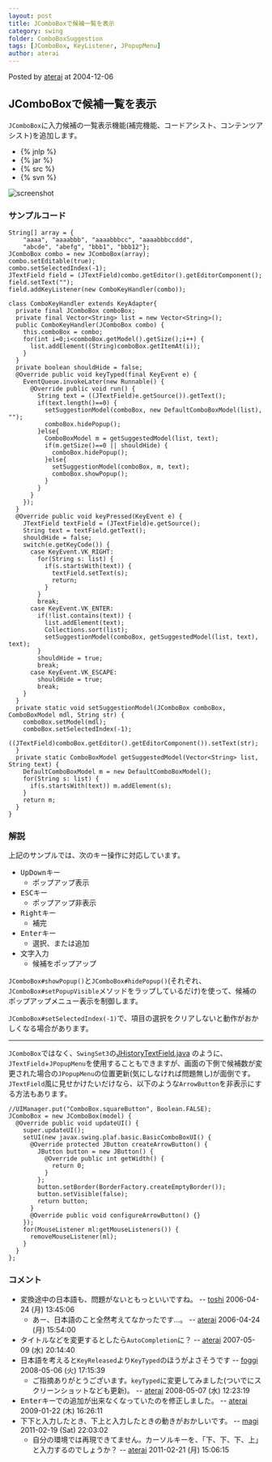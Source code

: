 ```yaml
---
layout: post
title: JComboBoxで候補一覧を表示
category: swing
folder: ComboBoxSuggestion
tags: [JComboBox, KeyListener, JPopupMenu]
author: aterai
---
```


Posted by [aterai](http://terai.xrea.jp/aterai.html) at 2004-12-06

## JComboBoxで候補一覧を表示
`JComboBox`に入力候補の一覧表示機能(補完機能、コードアシスト、コンテンツアシスト)を追加します。

- {% jnlp %}
- {% jar %}
- {% src %}
- {% svn %}

<!-- dummy comment line for breaking list -->

![screenshot](http://lh3.ggpht.com/_9Z4BYR88imo/TQTJwW_1EoI/AAAAAAAAAU4/ENqthfUJCsc/s800/ComboBoxSuggestion.png)

### サンプルコード
<pre class="prettyprint"><code>String[] array = {
    "aaaa", "aaaabbb", "aaaabbbcc", "aaaabbbccddd",
    "abcde", "abefg", "bbb1", "bbb12"};
JComboBox combo = new JComboBox(array);
combo.setEditable(true);
combo.setSelectedIndex(-1);
JTextField field = (JTextField)combo.getEditor().getEditorComponent();
field.setText("");
field.addKeyListener(new ComboKeyHandler(combo));
</code></pre>

<pre class="prettyprint"><code>class ComboKeyHandler extends KeyAdapter{
  private final JComboBox comboBox;
  private final Vector&lt;String&gt; list = new Vector&lt;String&gt;();
  public ComboKeyHandler(JComboBox combo) {
    this.comboBox = combo;
    for(int i=0;i&lt;comboBox.getModel().getSize();i++) {
      list.addElement((String)comboBox.getItemAt(i));
    }
  }
  private boolean shouldHide = false;
  @Override public void keyTyped(final KeyEvent e) {
    EventQueue.invokeLater(new Runnable() {
      @Override public void run() {
        String text = ((JTextField)e.getSource()).getText();
        if(text.length()==0) {
          setSuggestionModel(comboBox, new DefaultComboBoxModel(list), "");
          comboBox.hidePopup();
        }else{
          ComboBoxModel m = getSuggestedModel(list, text);
          if(m.getSize()==0 || shouldHide) {
            comboBox.hidePopup();
          }else{
            setSuggestionModel(comboBox, m, text);
            comboBox.showPopup();
          }
        }
      }
    });
  }
  @Override public void keyPressed(KeyEvent e) {
    JTextField textField = (JTextField)e.getSource();
    String text = textField.getText();
    shouldHide = false;
    switch(e.getKeyCode()) {
      case KeyEvent.VK_RIGHT:
        for(String s: list) {
          if(s.startsWith(text)) {
            textField.setText(s);
            return;
          }
        }
        break;
      case KeyEvent.VK_ENTER:
        if(!list.contains(text)) {
          list.addElement(text);
          Collections.sort(list);
          setSuggestionModel(comboBox, getSuggestedModel(list, text), text);
        }
        shouldHide = true;
        break;
      case KeyEvent.VK_ESCAPE:
        shouldHide = true;
        break;
    }
  }
  private static void setSuggestionModel(JComboBox comboBox, ComboBoxModel mdl, String str) {
    comboBox.setModel(mdl);
    comboBox.setSelectedIndex(-1);
    ((JTextField)comboBox.getEditor().getEditorComponent()).setText(str);
  }
  private static ComboBoxModel getSuggestedModel(Vector&lt;String&gt; list, String text) {
    DefaultComboBoxModel m = new DefaultComboBoxModel();
    for(String s: list) {
      if(s.startsWith(text)) m.addElement(s);
    }
    return m;
  }
}
</code></pre>

### 解説
上記のサンプルでは、次のキー操作に対応しています。

- <kbd>Up</kbd><kbd>Down</kbd>キー
    - ポップアップ表示
- <kbd>ESC</kbd>キー
    - ポップアップ非表示
- <kbd>Right</kbd>キー
    - 補完
- <kbd>Enter</kbd>キー
    - 選択、または追加
- 文字入力
    - 候補をポップアップ

<!-- dummy comment line for breaking list -->

`JComboBox#showPopup()`と`JComboBox#hidePopup()`(それぞれ、`JComboBox#setPopupVisible`メソッドをラップしているだけ)を使って、候補のポップアップメニュー表示を制御します。

`JComboBox#setSelectedIndex(-1)`で、項目の選択をクリアしないと動作がおかしくなる場合があります。

- - - -
`JComboBox`ではなく、`SwingSet3`の[JHistoryTextField.java](http://java.net/projects/swingset3/sources/svn/content/trunk/SwingSet3/src/com/sun/swingset3/demos/textfield/JHistoryTextField.java) のように、`JTextField`+`JPopupMenu`を使用することもできますが、画面の下側で候補数が変更された場合の`JPopupMenu`の位置更新(気にしなければ問題無し)が面倒です。`JTextField`風に見せかけたいだけなら、以下のような`ArrowButton`を非表示にする方法もあります。

<pre class="prettyprint"><code>//UIManager.put("ComboBox.squareButton", Boolean.FALSE);
JComboBox = new JComboBox(model) {
  @Override public void updateUI() {
    super.updateUI();
    setUI(new javax.swing.plaf.basic.BasicComboBoxUI() {
      @Override protected JButton createArrowButton() {
        JButton button = new JButton() {
          @Override public int getWidth() {
            return 0;
          }
        };
        button.setBorder(BorderFactory.createEmptyBorder());
        button.setVisible(false);
        return button;
      }
      @Override public void configureArrowButton() {}
    });
    for(MouseListener ml:getMouseListeners()) {
      removeMouseListener(ml);
    }
  }
};
</code></pre>

### コメント
- 変換途中の日本語も、問題がないともっといいですね。 -- [toshi](http://terai.xrea.jp/toshi.html) 2006-04-24 (月) 13:45:06
    - あー、日本語のこと全然考えてなかったです…。 -- [aterai](http://terai.xrea.jp/aterai.html) 2006-04-24 (月) 15:54:00
- タイトルなどを変更するとしたら`AutoCompletion`に？ -- [aterai](http://terai.xrea.jp/aterai.html) 2007-05-09 (水) 20:14:40
- 日本語を考えると`KeyReleased`より`KeyTyped`のほうがよさそうです -- [foggi](http://terai.xrea.jp/foggi.html) 2008-05-06 (火) 17:15:39
    - ご指摘ありがとうございます。`keyTyped`に変更してみました(ついでにスクリーンショットなども更新)。 -- [aterai](http://terai.xrea.jp/aterai.html) 2008-05-07 (水) 12:23:19
- <kbd>Enter</kbd>キーでの追加が出来なくなっていたのを修正しました。 -- [aterai](http://terai.xrea.jp/aterai.html) 2009-01-22 (木) 16:26:11
- 下下と入力したとき、下上と入力したときの動きがおかしいです。 -- [magi](http://terai.xrea.jp/magi.html) 2011-02-19 (Sat) 22:03:02
    - 自分の環境では再現できてません。カーソルキーを、「下、下、下、上」と入力するのでしょうか？ -- [aterai](http://terai.xrea.jp/aterai.html) 2011-02-21 (月) 15:06:15

<!-- dummy comment line for breaking list -->

